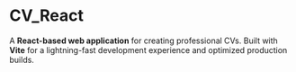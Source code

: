# CV_React
A **React-based web application** for creating professional CVs. Built with **Vite** for a lightning-fast development experience and optimized production builds.
